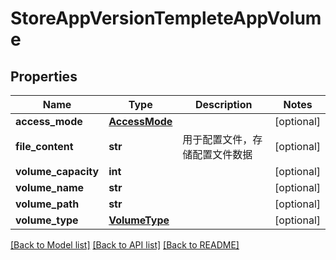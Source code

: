# StoreAppVersionTempleteAppVolume

## Properties
Name | Type | Description | Notes
------------ | ------------- | ------------- | -------------
**access_mode** | [**AccessMode**](AccessMode.md) |  | [optional] 
**file_content** | **str** | 用于配置文件，存储配置文件数据 | [optional] 
**volume_capacity** | **int** |  | [optional] 
**volume_name** | **str** |  | [optional] 
**volume_path** | **str** |  | [optional] 
**volume_type** | [**VolumeType**](VolumeType.md) |  | [optional] 

[[Back to Model list]](../README.md#documentation-for-models) [[Back to API list]](../README.md#documentation-for-api-endpoints) [[Back to README]](../README.md)



